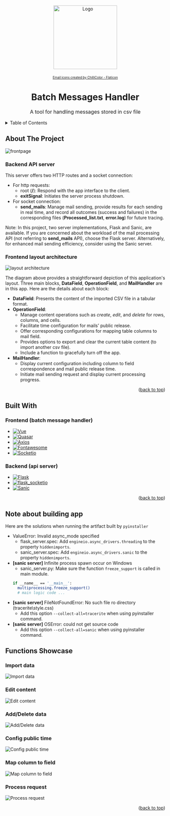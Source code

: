 <a name="readme-top"></a>

<!-- PROJECT LOGO -->
<br />
<div align="center">
  <a href="#">
    <img src="./about/projLogo.png" alt="Logo" width="200">
  </a>
  <div style="font-size:10px;margin:20px;">
    <a href="https://www.flaticon.com/free-icons/email" title="email icons">Email icons created by ChilliColor - Flaticon</a>
  </div>

  <h1 align="center">Batch Messages Handler</h1>

  <p align="center" style="font-size:16px">
    A tool for handling messages stored in csv file
    <br />
  </p>
</div>


<!-- TABLE OF CONTENTS -->
<details>
  <summary>Table of Contents</summary>
  <ol>
    <li><a href="#about-the-project">About The Project</a></li>
    <li><a href="#built-with">Built With</a></li>
    <li><a href="#note-about-building-app">Note about building app</a></li>
    <li><a href="#functions-showcase">Functions Showcase</a></li>
  </ol>
</details>


<!-- ABOUT THE PROJECT -->
## About The Project

![frontpage](/about/screenshot.png)

### Backend API server
  This server offers two HTTP routes and a socket connection:
  * For http requests:
    * root (**/**): Respond with the app interface to the client.
    * **exitSignal**: Initiates the server process shutdown.
  * For socket connection:
    * **send_mails**: Manage mail sending, provide results for each sending in real time, and record all outcomes (success and failures) in the corresponding files (**Processed_list.txt**, **error.log**) for future tracing. 
  
  Note: In this project, two server implementations, Flask and Sanic, are available. If you are concerned about the workload of the mail processing API (not referring to **send_mails** API), choose the Flask server. Alternatively, for enhanced mail sending efficiency, consider using the Sanic server. 


### Frontend layout architecture
  ![layout architecture](/about/batchMsgHandler_layout.png)

  The diagram above provides a straightforward depiction of this application's layout. Three main blocks, **DataField**, **OperationField**, and **MailHandler** are in this app. Here are the details about each block: 

  * **DataField**: Presents the content of the imported CSV file in a tabular format.
  * **OperationField**:
    * Manage content operations such as *create*, *edit*, and *delete* for rows, columns, and cells.
    * Facilitate time configuration for mails' public release.
    * Offer corresponding configurations for mapping table columns to mail field.
    * Provides options to export and clear the current table content (to import another csv file).
    * Include a function to gracefully turn off the app.
  * **MailHandler**:
    * Display current configuration including column to field correspondence and mail public release time.
    * Initiate mail sending request and display current processing progress.


<p align="right">(<a href="#readme-top">back to top</a>)</p>


## Built With

### Frontend (batch message handler)
* [![Vue][Vue-badge]][Vue-url]
* [![Quasar][Quasar-badge]][Quasar-url]
* [![Axios][Axios-badge]][Axios-url]
* [![Fontawesome][Fontawesome-badge]][Fontawesome-url]
* [![Socketio][Socketio-badge]][Socketio-url]

### Backend (api server)
* [![Flask][Flask-badge]][Flask-url]
* [![flask_socketio][flask_socketio-badge]][flask_socketio-url]
* [![Sanic][Sanic-badge]][Sanic-url]


<p align="right">(<a href="#readme-top">back to top</a>)</p>

## Note about building app
Here are the solutions when running the artifact built by `pyinstaller`
* ValueError: Invalid async_mode specified
  * flask_server.spec: Add `engineio.async_drivers.threading` to the property `hiddenimports`.
  * sanic_server.spec: Add `engineio.async_drivers.sanic` to the property `hiddenimports`.
* **[sanic server]** Infinite process spawn occur on Windows
  * sanic_server.py: Make sure the function `freeze_support` is called in main module.
  ```sh
  if __name__ == '__main__':
    multiprocessing.freeze_support()
    # main logic code ...
  ```
* **[sanic server]** FileNotFoundError: No such file ro directory (tracerite\style.css)
  * Add this option `--collect-all=tracerite` when using pyinstaller command.
* **[sanic server]** OSError: could not get source code
  * Add this option `--collect-all=sanic` when using pyinstaller command.


## Functions Showcase

### Import data
![Import data](/about/importData.gif)

### Edit content
![Edit content](/about/editContent.gif)

### Add/Delete data
![Add/Delete data](/about/addDelData.gif)

### Config public time
![Config public time](/about/configPublicTime.gif)

### Map column to field
![Map column to field](/about/mapCol2Field.gif)

### Process request
![Process request](/about/processReq.gif)


<p align="right">(<a href="#readme-top">back to top</a>)</p>


<!-- MARKDOWN LINKS & IMAGES -->
<!-- https://www.markdownguide.org/basic-syntax/#reference-style-links -->
[product-screenshot]: images/screenshot.png

[Vue-badge]: https://img.shields.io/badge/Vue-35495E?style=for-the-badge&logo=vuedotjs&logoColor=4FC08D
[Vue-url]: https://vuejs.org/
[Quasar-badge]: https://img.shields.io/badge/Quasar-blue?style=for-the-badge&logo=quasar
[Quasar-url]: https://quasar.dev/
[AWS-badge]: https://img.shields.io/badge/Amazon_AWS-232f3e?style=for-the-badge&logo=amazonaws
[AWS-url]: https://aws.amazon.com/tw/
[Fastify-badge]: https://img.shields.io/badge/fastify-027804?style=for-the-badge&logo=fastify
[Fastify-url]: https://fastify.dev/
[Axios-badge]: https://img.shields.io/badge/Axios-purple?style=for-the-badge&logo=axios
[Axios-url]: https://axios-http.com/
[Fontawesome-badge]: https://img.shields.io/badge/Font_awesome-lightyellow?style=for-the-badge&logo=fontawesome
[Fontawesome-url]: https://fontawesome.com/
[DragSelect-badge]: https://img.shields.io/badge/dragSelect-skyblue?style=for-the-badge
[DragSelect-url]: https://dragselect.com/
[Sanic-badge]: https://img.shields.io/badge/sanic-ff2ec0?style=for-the-badge&logo=sanic
[Sanic-url]: https://sanic.dev/en/
[Flask-badge]: https://img.shields.io/badge/Flask-00f7ff?style=for-the-badge&logo=flask
[Flask-url]: https://flask.palletsprojects.com/en/3.0.x/
[Socketio-badge]: https://img.shields.io/badge/socketio-grey?style=for-the-badge&logo=socketdotio
[Socketio-url]: https://socket.io/
[flask_socketio-badge]: https://img.shields.io/badge/flask_socketio-lightgray?style=for-the-badge
[flask_socketio-url]: https://flask-socketio.readthedocs.io/en/latest/


[Next.js]: https://img.shields.io/badge/next.js-000000?style=for-the-badge&logo=nextdotjs&logoColor=white
[Next-url]: https://nextjs.org/
[React.js]: https://img.shields.io/badge/React-20232A?style=for-the-badge&logo=react&logoColor=61DAFB
[React-url]: https://reactjs.org/
[Angular.io]: https://img.shields.io/badge/Angular-DD0031?style=for-the-badge&logo=angular&logoColor=white
[Angular-url]: https://angular.io/
[Bootstrap.com]: https://img.shields.io/badge/Bootstrap-563D7C?style=for-the-badge&logo=bootstrap&logoColor=white
[Bootstrap-url]: https://getbootstrap.com
[JQuery.com]: https://img.shields.io/badge/jQuery-0769AD?style=for-the-badge&logo=jquery&logoColor=white
[JQuery-url]: https://jquery.com
